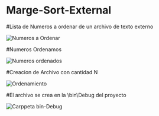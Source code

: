 # Marge-Sort-External

#Lista de Numeros a ordenar de un archivo de texto externo 


![Numeros a Ordenar](https://user-images.githubusercontent.com/66188523/102283735-9bb3de80-3ef8-11eb-8100-c68b3b511647.png)


#Numeros Ordenamos

 
![Numeros ordenados](https://user-images.githubusercontent.com/66188523/102283860-ce5dd700-3ef8-11eb-957d-dcae9e621c9d.png)


#Creacion de Archivo con cantidad N

![Ordenamiento](https://user-images.githubusercontent.com/66188523/102284027-1d0b7100-3ef9-11eb-8304-7b611688694f.png)

#El archivo se crea en la \bin\Debug del proyecto

 
![Carppeta bin-Debug](https://user-images.githubusercontent.com/66188523/102284286-8a1f0680-3ef9-11eb-8519-a88699a6badf.png)
